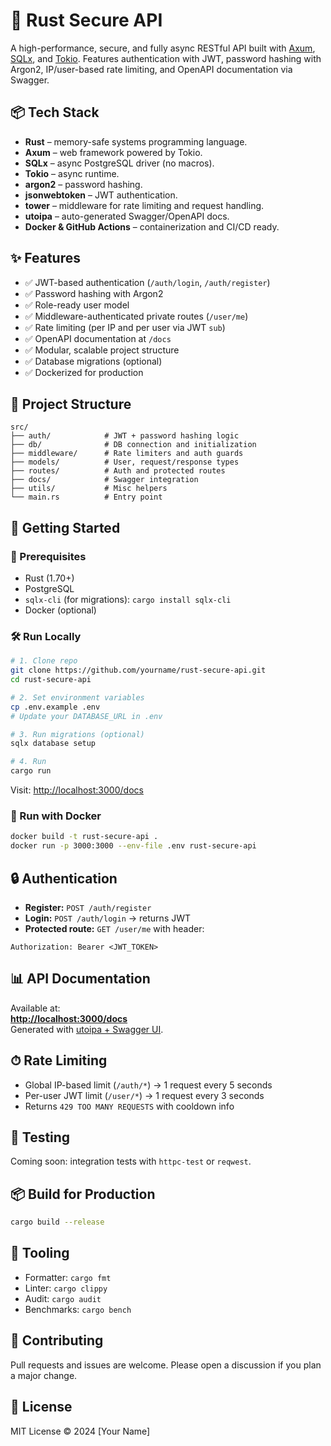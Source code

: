 # 🚀 Rust Secure API

A high-performance, secure, and fully async RESTful API built with [Axum](https://docs.rs/axum), [SQLx](https://docs.rs/sqlx), and [Tokio](https://tokio.rs/). Features authentication with JWT, password hashing with Argon2, IP/user-based rate limiting, and OpenAPI documentation via Swagger.

## 📦 Tech Stack

- **Rust** – memory-safe systems programming language.
- **Axum** – web framework powered by Tokio.
- **SQLx** – async PostgreSQL driver (no macros).
- **Tokio** – async runtime.
- **argon2** – password hashing.
- **jsonwebtoken** – JWT authentication.
- **tower** – middleware for rate limiting and request handling.
- **utoipa** – auto-generated Swagger/OpenAPI docs.
- **Docker & GitHub Actions** – containerization and CI/CD ready.

## ✨ Features

- ✅ JWT-based authentication (`/auth/login`, `/auth/register`)
- ✅ Password hashing with Argon2
- ✅ Role-ready user model
- ✅ Middleware-authenticated private routes (`/user/me`)
- ✅ Rate limiting (per IP and per user via JWT `sub`)
- ✅ OpenAPI documentation at `/docs`
- ✅ Modular, scalable project structure
- ✅ Database migrations (optional)
- ✅ Dockerized for production

## 📁 Project Structure

```
src/
├── auth/            # JWT + password hashing logic
├── db/              # DB connection and initialization
├── middleware/      # Rate limiters and auth guards
├── models/          # User, request/response types
├── routes/          # Auth and protected routes
├── docs/            # Swagger integration
├── utils/           # Misc helpers
└── main.rs          # Entry point
```

## 🚀 Getting Started

### 🔧 Prerequisites

- Rust (1.70+)
- PostgreSQL
- `sqlx-cli` (for migrations): `cargo install sqlx-cli`
- Docker (optional)

### 🛠️ Run Locally

```bash
# 1. Clone repo
git clone https://github.com/yourname/rust-secure-api.git
cd rust-secure-api

# 2. Set environment variables
cp .env.example .env
# Update your DATABASE_URL in .env

# 3. Run migrations (optional)
sqlx database setup

# 4. Run
cargo run
```

Visit: [http://localhost:3000/docs](http://localhost:3000/docs)

### 🐳 Run with Docker

```bash
docker build -t rust-secure-api .
docker run -p 3000:3000 --env-file .env rust-secure-api
```

## 🔒 Authentication

- **Register:** `POST /auth/register`
- **Login:** `POST /auth/login` → returns JWT
- **Protected route:** `GET /user/me` with header:

```http
Authorization: Bearer <JWT_TOKEN>
```

## 📊 API Documentation

Available at:  
**[http://localhost:3000/docs](http://localhost:3000/docs)**  
Generated with [utoipa + Swagger UI](https://docs.rs/utoipa).

## ⏱ Rate Limiting

- Global IP-based limit (`/auth/*`) → 1 request every 5 seconds
- Per-user JWT limit (`/user/*`) → 1 request every 3 seconds
- Returns `429 TOO MANY REQUESTS` with cooldown info

## 🧪 Testing

Coming soon: integration tests with `httpc-test` or `reqwest`.

## 📦 Build for Production

```bash
cargo build --release
```

## 🧰 Tooling

- Formatter: `cargo fmt`
- Linter: `cargo clippy`
- Audit: `cargo audit`
- Benchmarks: `cargo bench`

## 🤝 Contributing

Pull requests and issues are welcome. Please open a discussion if you plan a major change.

## 📄 License

MIT License © 2024 [Your Name]

